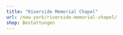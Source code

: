 ```yaml
---
title: "Riverside Memorial Chapel"
url: /new-york/riverside-memorial-chapel/
shop: Bestattungen
---
```


